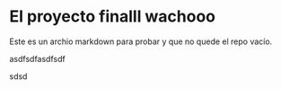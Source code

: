 # El proyecto finalll wachooo

Este es un archio markdown para probar y que no quede el repo vacío.

asdfsdfasdfsdf

sdsd
